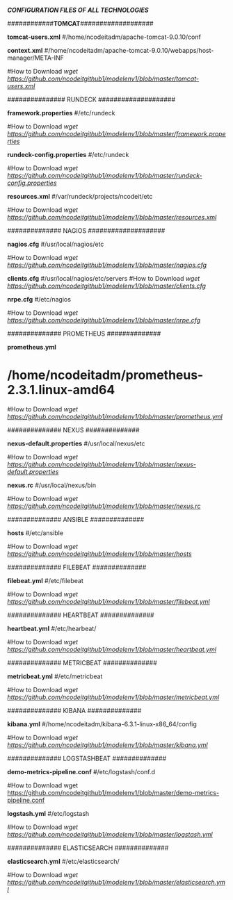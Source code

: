
_**CONFIGURATION FILES OF ALL TECHNOLOGIES**_

############**TOMCAT**###################


**tomcat-users.xml**
#/home/ncodeitadm/apache-tomcat-9.0.10/conf

**context.xml**
#/home/ncodeitadm/apache-tomcat-9.0.10/webapps/host-manager/META-INF

#How to Download
_wget https://github.com/ncodeitgithub1/modelenv1/blob/master/tomcat-users.xml_



############### RUNDECK ####################

**framework.properties**
#/etc/rundeck

#How to Download
_wget https://github.com/ncodeitgithub1/modelenv1/blob/master/framework.properties_

**rundeck-config.properties**
#/etc/rundeck

#How to Download
_wget https://github.com/ncodeitgithub1/modelenv1/blob/master/rundeck-config.properties_


**resources.xml** 
#/var/rundeck/projects/ncodeit/etc

#How to Download
_wget https://github.com/ncodeitgithub1/modelenv1/blob/master/resources.xml_



############## NAGIOS ####################

**nagios.cfg** 
#/usr/local/nagios/etc

#How to Download
_wget https://github.com/ncodeitgithub1/modelenv1/blob/master/nagios.cfg_ 

**clients.cfg** 
#/usr/local/nagios/etc/servers
#How to Download
_wget https://github.com/ncodeitgithub1/modelenv1/blob/master/clients.cfg_ 


**nrpe.cfg** 
#/etc/nagios

#How to Download
_wget https://github.com/ncodeitgithub1/modelenv1/blob/master/nrpe.cfg_ 

############## PROMETHEUS ##############

**prometheus.yml**
# /home/ncodeitadm/prometheus-2.3.1.linux-amd64

#How to Download
_wget https://github.com/ncodeitgithub1/modelenv1/blob/master/prometheus.yml_

############## NEXUS ##############

**nexus-default.properties**
#/usr/local/nexus/etc

#How to Download
_wget https://github.com/ncodeitgithub1/modelenv1/blob/master/nexus-default.properties_

**nexus.rc**
#/usr/local/nexus/bin

#How to Download
_wget https://github.com/ncodeitgithub1/modelenv1/blob/master/nexus.rc_ 

############## ANSIBLE ##############

**hosts**
#/etc/ansible

#How to Download
_wget https://github.com/ncodeitgithub1/modelenv1/blob/master/hosts_

############## FILEBEAT ##############

**filebeat.yml** 
#/etc/filebeat

#How to Download
_wget https://github.com/ncodeitgithub1/modelenv1/blob/master/filebeat.yml_

############## HEARTBEAT ##############

**heartbeat.yml**
#/etc/hearbeat/

#How to Download
_wget https://github.com/ncodeitgithub1/modelenv1/blob/master/heartbeat.yml_

############## METRICBEAT ##############

**metricbeat.yml**
#/etc/metricbeat

#How to Download
_wget https://github.com/ncodeitgithub1/modelenv1/blob/master/metricbeat.yml_

############## KIBANA ##############

**kibana.yml**
#/home/ncodeitadm/kibana-6.3.1-linux-x86_64/config 

#How to Download
_wget https://github.com/ncodeitgithub1/modelenv1/blob/master/kibana.yml_

############## LOGSTASHBEAT ##############

**demo-metrics-pipeline.conf** 
#/etc/logstash/conf.d

#How to Download
wget https://github.com/ncodeitgithub1/modelenv1/blob/master/demo-metrics-pipeline.conf

**logstash.yml**
#/etc/logstash 

#How to Download
_wget https://github.com/ncodeitgithub1/modelenv1/blob/master/logstash.yml_

############## ELASTICSEARCH ##############

**elasticsearch.yml** 
#/etc/elasticsearch/

#How to Download
_wget https://github.com/ncodeitgithub1/modelenv1/blob/master/elasticsearch.yml_
